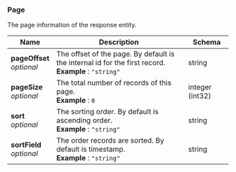 
<a name="page"></a>
### Page
The page information of the response entity.


|Name|Description|Schema|
|---|---|---|
|**pageOffset**  <br>*optional*|The offset of the page. By default is the internal id for the first record.  <br>**Example** : `"string"`|string|
|**pageSize**  <br>*optional*|The total number of records of this page.  <br>**Example** : `0`|integer (int32)|
|**sort**  <br>*optional*|The sorting order. By default is ascending order.  <br>**Example** : `"string"`|string|
|**sortField**  <br>*optional*|The order records are sorted. By default is timestamp.  <br>**Example** : `"string"`|string|



